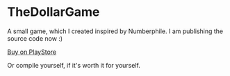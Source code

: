 # TheDollarGame
A small game, which I created inspired by Numberphile. I am publishing the source code now :)

[Buy on PlayStore](https://play.google.com/store/apps/details?id=me.antonio.noack.thedollargame)

Or compile yourself, if it's worth it for yourself.
